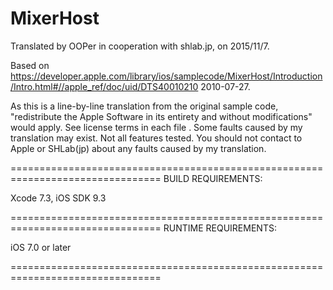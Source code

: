 # MixerHost

Translated by OOPer in cooperation with shlab.jp, on 2015/11/7.

Based on
<https://developer.apple.com/library/ios/samplecode/MixerHost/Introduction/Intro.html#//apple_ref/doc/uid/DTS40010210>
2010-07-27.

As this is a line-by-line translation from the original sample code, "redistribute the Apple Software in its entirety and without modifications" would apply. See license terms in each file .
Some faults caused by my translation may exist. Not all features tested.
You should not contact to Apple or SHLab(jp) about any faults caused by my translation.

================================================================================
BUILD REQUIREMENTS:

Xcode 7.3, iOS SDK 9.3

================================================================================
RUNTIME REQUIREMENTS:

iOS 7.0 or later

================================================================================
